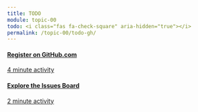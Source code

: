 ```yaml
---
title: TODO
module: topic-00
todo: <i class="fas fa-check-square" aria-hidden="true"></i>
permalink: /topic-00/todo-gh/
---
```


<div class="row text-center">
  <div class="col-lg-4">
    <div class="bs-component">
      <div class="list-group">
        <a href="https://github.com/join" target="_blank" class="list-group-item">
          <i class="icon-hw fab fa-github" aria-hidden="true"></i>
          <h4 class="list-group-item-heading">Register on GitHub.com</h4>
          <div class="divider-hw"></div>
          <p class="list-group-item-text"><i class="far fa-clock" aria-hidden="true"></i> 4 minute activity</p>
        </a>
      </div>
    </div>
  </div>
  <div class="col-lg-4">
    <div class="bs-component">
      <div class="list-group">
        <a href="{{ site.git_address | append: "-resources/issues/" }}" target="_blank" class="list-group-item">
          <i class="icon-hw fas fa-comments" aria-hidden="true"></i>
          <h4 class="list-group-item-heading">Explore the Issues Board</h4>
          <div class="divider-hw"></div>
          <p class="list-group-item-text"><i class="far fa-clock" aria-hidden="true"></i> 2 minute activity</p>
        </a>
      </div>
    </div>
  </div>
</div>
